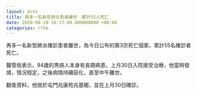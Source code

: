 ```yaml
---
layout: post
title: 再多一名新型肺炎患者離世　累計55人死亡
date: 2020-08-10 16:17:09.000000000 +08:00
categories: rthk
---
```


再多一名新型肺炎確診患者離世，為今日公布的第3宗死亡個案，累計55名確診者死亡。

醫管局表示，94歲的男病人本身有長期病患，上月30日入院接受治療，他當時發燒，情況穏定，之後病情持續惡化，直至中午離世。

翻查資料，他居於屯門兆康苑兆基閣，並在上月30日確診。
